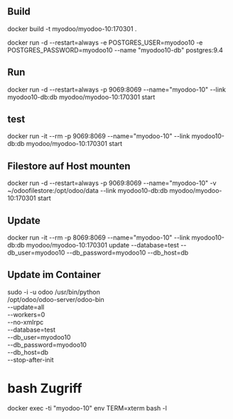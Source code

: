 
## Build
docker build -t myodoo/myodoo-10:170301 .

docker run -d --restart=always -e POSTGRES_USER=myodoo10 -e POSTGRES_PASSWORD=myodoo10 --name "myodoo10-db" postgres:9.4

## Run
docker run -d --restart=always -p 9069:8069 --name="myodoo-10" --link myodoo10-db:db  myodoo/myodoo-10:170301 start

## test
docker run -it --rm -p 9069:8069 --name="myodoo-10" --link myodoo10-db:db  myodoo/myodoo-10:170301 start
 
 
## Filestore auf Host mounten
docker run -d --restart=always -p 9069:8069 --name="myodoo-10" -v ~/odoofilestore:/opt/odoo/data --link myodoo10-db:db  myodoo/myodoo-10:170301 start
 
## Update
docker run -it --rm -p 8069:8069 --name="myodoo-10" --link myodoo10-db:db myodoo/myodoo-10:170301 update --database=test --db_user=myodoo10 --db_password=myodoo10 --db_host=db
 
 
## Update im Container
sudo -i -u odoo /usr/bin/python \
    /opt/odoo/odoo-server/odoo-bin \
    --update=all \
    --workers=0 \
    --no-xmlrpc \
    --database=test \
    --db_user=myodoo10 \
    --db_password=myodoo10 \
    --db_host=db \
    --stop-after-init
 
 
# bash Zugriff
docker exec -ti "myodoo-10" env TERM=xterm bash -l
